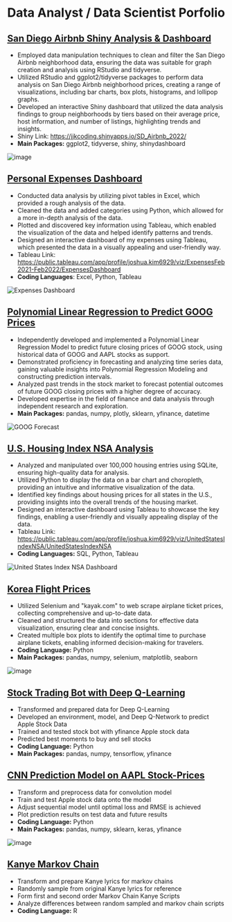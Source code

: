 # Data Analyst / Data Scientist Porfolio

## [San Diego Airbnb Shiny Analysis & Dashboard](https://github.com/jjkcoding/San-Diego-Airbnbs-Analysis)
* Employed data manipulation techniques to clean and filter the San Diego Airbnb neighborhood data, ensuring the data was suitable for graph creation and analysis using RStudio and tidyverse.
* Utilized RStudio and ggplot2/tidyverse packages to perform data analysis on San Diego Airbnb neighborhood prices, creating a range of visualizations, including bar charts, box plots, histograms, and lollipop graphs.
* Developed an interactive Shiny dashboard that utilized the data analysis findings to group neighborhoods by tiers based on their average price, host information, and number of listings, highlighting trends and insights.
* Shiny Link: https://jjkcoding.shinyapps.io/SD_Airbnb_2022/
* **Main Packages:** ggplot2, tidyverse, shiny, shinydashboard

![image](https://user-images.githubusercontent.com/43764400/221736048-b4cf3e9b-2d43-45b2-9e6b-d29acc3cf563.png)


## [Personal Expenses Dashboard](https://github.com/jjkcoding/Personal-Expenses-Dashboard)
* Conducted data analysis by utilizing pivot tables in Excel, which provided a rough analysis of the data.
* Cleaned the data and added categories using Python, which allowed for a more in-depth analysis of the data.
* Plotted and discovered key information using Tableau, which enabled the visualization of the data and helped identify patterns and trends.
* Designed an interactive dashboard of my expenses using Tableau, which presented the data in a visually appealing and user-friendly way.
* Tableau Link: https://public.tableau.com/app/profile/joshua.kim6929/viz/ExpensesFeb2021-Feb2022/ExpensesDashboard
* **Coding Languages**: Excel, Python, Tableau

![Expenses Dashboard](https://user-images.githubusercontent.com/43764400/151029041-8900d796-ce09-4d08-aa4d-9cec3f79e980.png)


## [Polynomial Linear Regression to Predict GOOG Prices](https://github.com/jjkcoding/Polynomial-Linear-Regression-Predicting-GOOG)
* Independently developed and implemented a Polynomial Linear Regression Model to predict future closing prices of GOOG stock, using historical data of GOOG and AAPL stocks as support.
* Demonstrated proficiency in forecasting and analyzing time series data, gaining valuable insights into Polynomial Regression Modeling and constructing prediction intervals.
* Analyzed past trends in the stock market to forecast potential outcomes of future GOOG closing prices with a higher degree of accuracy.
* Developed expertise in the field of finance and data analysis through independent research and exploration.
* **Main Packages:** pandas, numpy, plotly, sklearn, yfinance, datetime

![GOOG Forecast](https://user-images.githubusercontent.com/43764400/221107702-f38c4096-e988-4f56-bf6c-eb58c7f0a467.png)


## [U.S. Housing Index NSA Analysis](https://github.com/jjkcoding/US-Housing-Index-NSA-Analysis)
* Analyzed and manipulated over 100,000 housing entries using SQLite, ensuring high-quality data for analysis.
* Utilized Python to display the data on a bar chart and choropleth, providing an intuitive and informative visualization of the data.
* Identified key findings about housing prices for all states in the U.S., providing insights into the overall trends of the housing market.
* Designed an interactive dashboard using Tableau to showcase the key findings, enabling a user-friendly and visually appealing display of the data.
* Tableau Link: https://public.tableau.com/app/profile/joshua.kim6929/viz/UnitedStatesIndexNSA/UnitedStatesIndexNSA
* **Coding Languages:** SQL, Python, Tableau

![United States Index NSA Dashboard](https://user-images.githubusercontent.com/43764400/150911866-c5139514-cd8e-424c-a4e1-522a2ab726f0.png)


## [Korea Flight Prices](https://github.com/jjkcoding/Korea-Flight-Prices)
* Utilized Selenium and "kayak.com" to web scrape airplane ticket prices, collecting comprehensive and up-to-date data.
* Cleaned and structured the data into sections for effective data visualization, ensuring clear and concise insights.
* Created multiple box plots to identify the optimal time to purchase airplane tickets, enabling informed decision-making for travelers.
* **Coding Language:** Python
* **Main Packages:** pandas, numpy, selenium, matplotlib, seaborn

![image](https://user-images.githubusercontent.com/43764400/148858537-b15414ef-8b55-450e-830c-4e8824cba983.png) 

## [Stock Trading Bot with Deep Q-Learning](https://github.com/jjkcoding/Stock-Trading-Bot-with-Deep-Q-Learning)
* Transformed and prepared data for Deep Q-Learning
* Developed an environment, model, and Deep Q-Network to predict Apple Stock Data
* Trained and tested stock bot with yfinance Apple stock data 
* Predicted best moments to buy and sell stocks
* **Coding Language:** Python
* **Main Packages:** pandas, numpy, tensorflow, yfinance


## [CNN Prediction Model on AAPL Stock-Prices](https://github.com/jjkcoding/CNN-Prediction-Model-on-AAPL-Stock-Prices)
* Transform and preprocess data for convolution model
* Train and test Apple stock data onto the model
* Adjust sequential model until optimal loss and RMSE is achieved
* Plot prediction results on test data and future results
* **Coding Language:** Python
* **Main Packages:** pandas, numpy, sklearn, keras, yfinance

![image](https://user-images.githubusercontent.com/43764400/146846404-85020e50-770e-44bd-b982-f0318b98e46a.png)


## [Kanye Markov Chain](https://github.com/jjkcoding/Kanye-Markov-Chain)
* Transform and prepare Kanye lyrics for markov chains
* Randomly sample from original Kanye lyrics for reference
* Form first and second order Markov Chain Kanye Scripts
* Analyze differences between random sampled and markov chain scripts
* **Coding Language:** R

